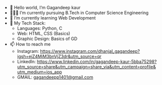 - 👋 Hello world, I’m Gagandeep kaur
- 👩🏻‍💻 I’m currently pursuing B.Tech in Computer Science Engineering
- 🌱 I’m currently learning Web Development
- 👾 My Tech Stack:
  - Languages: Python, C
  - Web: HTML, CSS (Basics)
  - Graphic Design: Basics of GD
- 📫 How to reach me
  - Instagram: https://www.instagram.com/dhanjal_gagandeep?igsh=ejZ4MjM3bnVjZ3dr&utm_source=qr
  - LinkedIn: https://www.linkedin.com/in/gagandeep-kaur-5bba75298?utm_source=share&utm_campaign=share_via&utm_content=profile&utm_medium=ios_app
  - GMAIL: gagandeepp1401@gmail.com
<!---
Gagandeepkaurrr/Gagandeepkaurrr is a ✨ special ✨ repository because its `README.md` (this file) appears on your GitHub profile.
You can click the Preview link to take a look at your changes.
--->
